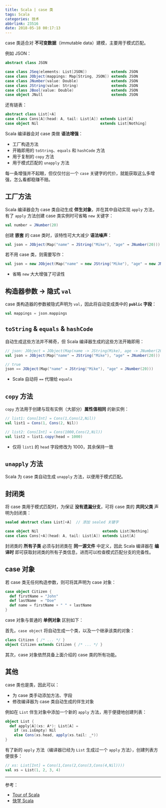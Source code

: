 ```yaml
---
title: Scala | case 类
tags: Scala
categories: 技术
abbrlink: 23516
date: 2018-05-18 00:17:13
---
```


case 类适合对 **不可变数据**（immutable data）建模，主要用于模式匹配。

例如 JSON：

```Scala
abstract class JSON

case class JSeq(elements: List[JSON])           extends JSON
case class JObject(mappings: Map[String, JSON]) extends JSON
case class JNumber(value: Double)               extends JSON
case class JString(value: String)               extends JSON
case class JBool(value: Double)                 extends JSON
case object JNull                               extends JSON
```

<!-- more -->

还有链表：

```Scala
abstract class List[+A]
case class Cons[A](head: A, tail: List[A]) extends List[A]
case object Nil                            extends List[Nothing]
```

Scala 编译器会对 case 类做 **语法增强**：

* 工厂构造方法
* 开箱即用的 `toString`、`equals` 和 `hashCode` 方法
* 用于复制的 `copy` 方法
* 用于模式匹配的 `unapply` 方法

每一条增强并不起眼，但仅仅付出一个 `case` 关键字的代价，就能获取这么多增强，怎么看都稳赚不赔。

## 工厂方法

Scala 编译器会为 case 类自动生成 **伴生对象**，并在其中自动实现 `apply` 方法，有了 `apply` 方法创建 case 类实例时可省略 `new` 关键字：

```Scala
val number = JNumber(20)
```

创建 **嵌套** 的 case 类时，该特性可大大减少 **语法噪声**：

```Scala
val json = JObject(Map("name" → JString("Mike"), "age" → JNumber(20)))
```

若不用 case 类，则需要写作：

```Scala
val json = new JObject(Map("name" → new JString("Mike"), "age" → new JNumber(20)))
```

* 省略 `new` 大大增强了可读性

## 构造器参数 → 隐式 `val`

case 类构造器的参数被隐式声明为 `val`，因此将自动变成类中的 **`public` 字段**：

```Scala
val mappings = json.mappings
```

## `toString` & `equals` & `hashCode`

自动生成这些方法并不稀奇，但 Scala 编译器生成的这些方法开箱即用：

```Scala
// json: JObject = JObject(Map(name -> JString(Mike), age -> JNumber(20.0)))
val json = JObject(Map("name" → JString("Mike"), "age" → JNumber(20)))

// true
json == JObject(Map("name" → JString("Mike"), "age" → JNumber(20)))
```

* Scala 自动将 `==` 代理给 `equals`

## `copy` 方法

`copy` 方法用于创建与现有实例（大部分）**属性值相同** 的新实例：

```Scala
// list1: Cons[Int] = Cons(1,Cons(2,Nil))
val list1 = Cons(1, Cons(2, Nil))

// list2: Cons[Int] = Cons(1000,Cons(2,Nil))
val list2 = list1.copy(head = 1000)
```

* 仅将 `list1` 的 `head` 字段修改为 1000，其余保持一致

## `unapply` 方法

Scala 为 case 类自动生成 `unapply` 方法，以便用于模式匹配。

## 封闭类

将 case 类用于模式匹配时，为保证 **没有遗漏分支**，可将 case 类的 **共同父类** 声明为封闭类：

```Scala
sealed abstract class List[+A]  // 添加 sealed 关键字

case object Nil                             extends List[Nothing]
case class Cons[+A](head: A, tail: List[A]) extends List[A]
```

封闭类的 **所有子类** 必须与封闭类在 **同一源文件** 中定义，因此 Scala 编译器在 **编译时** 即可获取封闭类的所有子类信息，进而可以检查模式匹配分支的完备性。

## case 对象

若 case 类无任何构造参数，则可将其声明为 case 对象：

```Scala
case object Citizen {
  def firstName = "John"
  def lastName  = "Doe"
  def name = firstName + " " + lastName
}
```

case 对象与普通的 **单例对象** 区别如下：

首先，`case object` 将自动生成一个类，以及一个继承该类的对象：

```Scala
class Citizen { /* ... */ }
object Citizen extends Citizen { /* ... */ }
```

其次，case 对象依然具备上面介绍的 case 类的所有功能。

## 其他

case 类也是类，因此可以：

* 为 case 类手动添加方法、字段
* 修改编译器为 case 类自动生成的伴生对象

例如在 `List` 伴生对象中添加一个新的 `apply` 方法，用于便捷地创建列表：

```Scala
object List {
  def apply[A](xs: A*): List[A] =
    if (xs.isEmpty) Nil
    else Cons(xs.head, apply(xs.tail: _*))
}
```

有了新的 `apply` 方法（编译器已经为 `List` 生成过一个 `apply` 方法），创建列表方便很多：

```Scala
// xs: List[Int] = Cons(1,Cons(2,Cons(3,Cons(4,Nil))))
val xs = List(1, 2, 3, 4)
```

---

参考：

* [Tour of Scala](https://docs.scala-lang.org/tour/case-classes.html)
* [快学 Scala](https://book.douban.com/subject/27093751/)